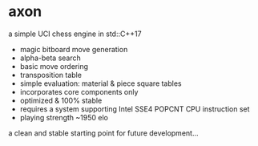 # axon
a simple UCI chess engine in std::C++17

- magic bitboard move generation
- alpha-beta search
- basic move ordering
- transposition table
- simple evaluation: material & piece square tables
- incorporates core components only
- optimized & 100% stable
- requires a system supporting Intel SSE4 POPCNT CPU instruction set
- playing strength ~1950 elo


a clean and stable starting point for future development...